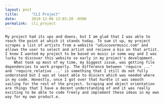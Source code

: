 ```yaml
---
layout: post
title:      "CLI Project"
date:       2019-12-08 13:03:20 -0500
permalink:  cli_project
---
```



    My project had its ups and downs, but I am glad that I was able to reach the point at which it stands today. To sum it up, my project scrapes a list of artists from a website "udiscovermusic.com" and allows the user to select and artist and recieve a bio on that artist. I knew I wanted my project to be based on music in some way and I was lucky to discover this website so early in my project's development. 
		What took up most of my time, my biggest issue, was getting file dependencies to work properly. The difference between 'require ...' and 'require_relative ...' is something that I still do not fully understand but I was at least able to discern which was needed where in my code. Honestly, once I got over that hurdle it was smooth sailing for the rest of the project. Scraping and object orientation are things that I have a decent understanding of and it was really exciting to be able to code freely and implement these ideas in my own way for my own product.e.

